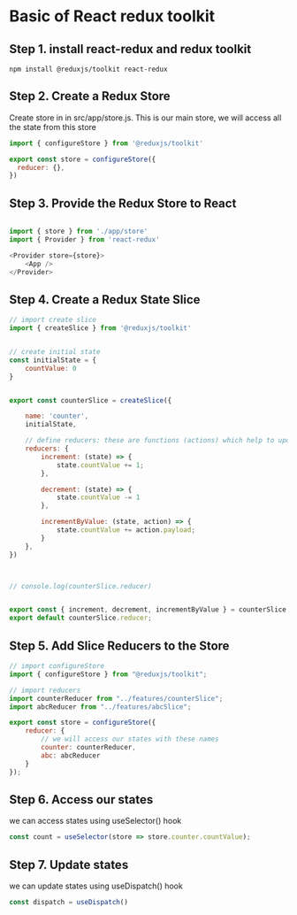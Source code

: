 # Basic of React redux toolkit


## Step 1. install react-redux and redux toolkit
``` npm install @reduxjs/toolkit react-redux ```


## Step 2. Create a Redux Store
Create store in  in src/app/store.js. This is our main store, we will access all the state from this store

``` javascript 
import { configureStore } from '@reduxjs/toolkit'

export const store = configureStore({
  reducer: {},
})
```


## Step 3. Provide the Redux Store to React
``` javascript

import { store } from './app/store'
import { Provider } from 'react-redux'

<Provider store={store}>
    <App />
</Provider>
```


## Step 4. Create a Redux State Slice
``` javascript 
// import create slice
import { createSlice } from '@reduxjs/toolkit'


// create initial state
const initialState = {
    countValue: 0
}


export const counterSlice = createSlice({

    name: 'counter',
    initialState,

    // define reducers: these are functions (actions) which help to update our states
    reducers: {
        increment: (state) => {
            state.countValue += 1;
        },

        decrement: (state) => {
            state.countValue -= 1
        },

        incrementByValue: (state, action) => {
            state.countValue += action.payload;
        }
    },
})



// console.log(counterSlice.reducer)


export const { increment, decrement, incrementByValue } = counterSlice.actions;
export default counterSlice.reducer;
```


## Step 5. Add Slice Reducers to the Store
``` javascript 
// import configureStore
import { configureStore } from "@reduxjs/toolkit";

// import reducers
import counterReducer from "../features/counterSlice";
import abcReducer from "../features/abcSlice";

export const store = configureStore({
    reducer: {
        // we will access our states with these names
        counter: counterReducer,
        abc: abcReducer
    }
});
```


## Step 6. Access our states
we can access states using useSelector() hook
``` javascript 
const count = useSelector(store => store.counter.countValue); 
``` 


## Step 7. Update states
we can update states using useDispatch() hook
``` javascript 
const dispatch = useDispatch()
``` 